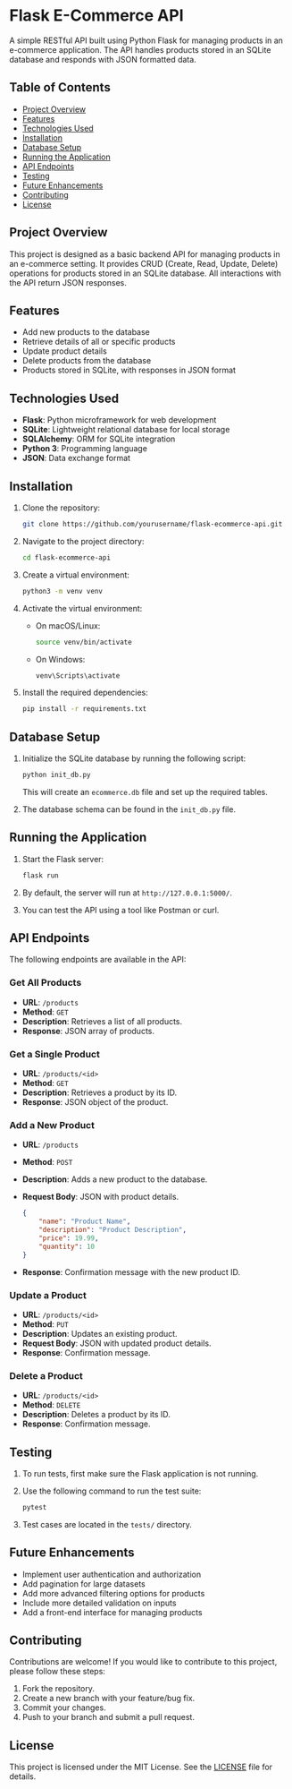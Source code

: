 # Flask E-Commerce API

A simple RESTful API built using Python Flask for managing products in an e-commerce application. The API handles products stored in an SQLite database and responds with JSON formatted data.

## Table of Contents

- [Project Overview](#project-overview)
- [Features](#features)
- [Technologies Used](#technologies-used)
- [Installation](#installation)
- [Database Setup](#database-setup)
- [Running the Application](#running-the-application)
- [API Endpoints](#api-endpoints)
- [Testing](#testing)
- [Future Enhancements](#future-enhancements)
- [Contributing](#contributing)
- [License](#license)

## Project Overview

This project is designed as a basic backend API for managing products in an e-commerce setting. It provides CRUD (Create, Read, Update, Delete) operations for products stored in an SQLite database. All interactions with the API return JSON responses.

## Features

- Add new products to the database
- Retrieve details of all or specific products
- Update product details
- Delete products from the database
- Products stored in SQLite, with responses in JSON format

## Technologies Used

- **Flask**: Python microframework for web development
- **SQLite**: Lightweight relational database for local storage
- **SQLAlchemy**: ORM for SQLite integration
- **Python 3**: Programming language
- **JSON**: Data exchange format

## Installation

1. Clone the repository:

    ```bash
    git clone https://github.com/yourusername/flask-ecommerce-api.git
    ```

2. Navigate to the project directory:

    ```bash
    cd flask-ecommerce-api
    ```

3. Create a virtual environment:

    ```bash
    python3 -m venv venv
    ```

4. Activate the virtual environment:

    - On macOS/Linux:

        ```bash
        source venv/bin/activate
        ```

    - On Windows:

        ```bash
        venv\Scripts\activate
        ```

5. Install the required dependencies:

    ```bash
    pip install -r requirements.txt
    ```

## Database Setup

1. Initialize the SQLite database by running the following script:

    ```bash
    python init_db.py
    ```

    This will create an `ecommerce.db` file and set up the required tables.

2. The database schema can be found in the `init_db.py` file.

## Running the Application

1. Start the Flask server:

    ```bash
    flask run
    ```

2. By default, the server will run at `http://127.0.0.1:5000/`.

3. You can test the API using a tool like Postman or curl.

## API Endpoints

The following endpoints are available in the API:

### Get All Products

- **URL**: `/products`
- **Method**: `GET`
- **Description**: Retrieves a list of all products.
- **Response**: JSON array of products.

### Get a Single Product

- **URL**: `/products/<id>`
- **Method**: `GET`
- **Description**: Retrieves a product by its ID.
- **Response**: JSON object of the product.

### Add a New Product

- **URL**: `/products`
- **Method**: `POST`
- **Description**: Adds a new product to the database.
- **Request Body**: JSON with product details.

    ```json
    {
        "name": "Product Name",
        "description": "Product Description",
        "price": 19.99,
        "quantity": 10
    }
    ```

- **Response**: Confirmation message with the new product ID.

### Update a Product

- **URL**: `/products/<id>`
- **Method**: `PUT`
- **Description**: Updates an existing product.
- **Request Body**: JSON with updated product details.
- **Response**: Confirmation message.

### Delete a Product

- **URL**: `/products/<id>`
- **Method**: `DELETE`
- **Description**: Deletes a product by its ID.
- **Response**: Confirmation message.

## Testing

1. To run tests, first make sure the Flask application is not running.

2. Use the following command to run the test suite:

    ```bash
    pytest
    ```

3. Test cases are located in the `tests/` directory.

## Future Enhancements

- Implement user authentication and authorization
- Add pagination for large datasets
- Add more advanced filtering options for products
- Include more detailed validation on inputs
- Add a front-end interface for managing products

## Contributing

Contributions are welcome! If you would like to contribute to this project, please follow these steps:

1. Fork the repository.
2. Create a new branch with your feature/bug fix.
3. Commit your changes.
4. Push to your branch and submit a pull request.

## License

This project is licensed under the MIT License. See the [LICENSE](LICENSE) file for details.
